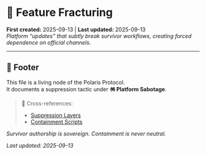 # 🧩 Feature Fracturing  
**First created:** 2025-09-13 | **Last updated:** 2025-09-13  
*Platform “updates” that subtly break survivor workflows, creating forced dependence on official channels.*  

---

## 🏮 Footer  

This file is a living node of the Polaris Protocol.  
It documents a suppression tactic under **🪅 Platform Sabotage**.  

> 📡 Cross-references:  
> - [Suppression Layers](../)  
> - [Containment Scripts](../../../Disruption_Kit/Containment_Scripts/)  

*Survivor authorship is sovereign. Containment is never neutral.*  

_Last updated: 2025-09-13_
